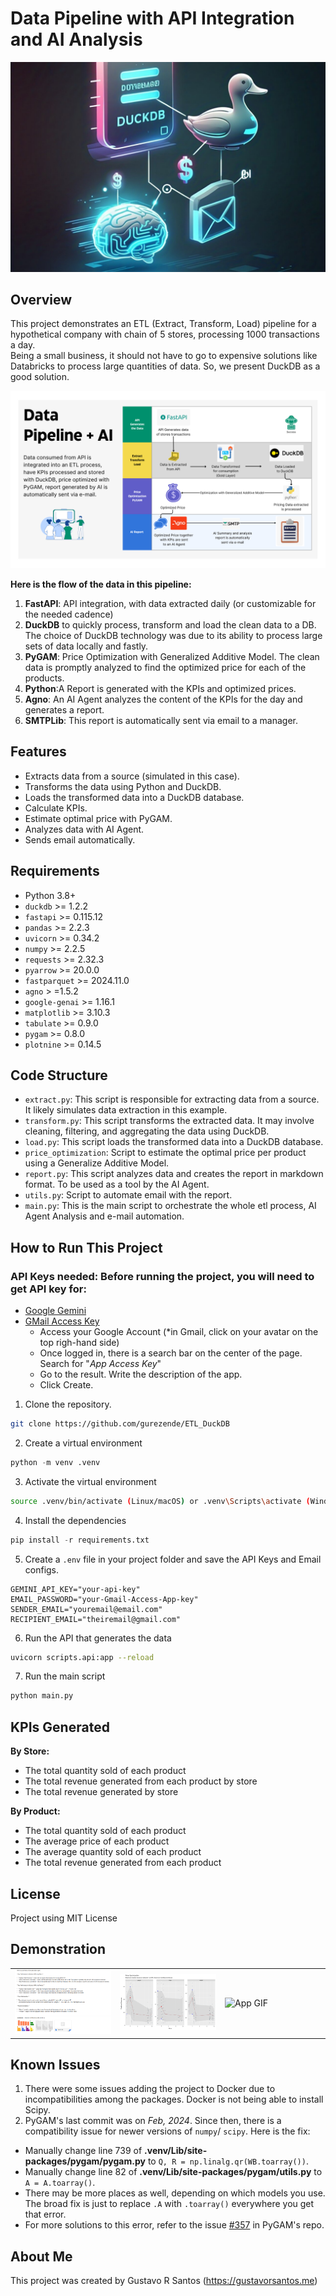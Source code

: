 # Data Pipeline with API Integration and AI Analysis
![](img/coverimage-wide.jpeg)

## Overview

This project demonstrates an ETL (Extract, Transform, Load) pipeline for a hypothetical company with chain of 5 stores, processing 1000 transactions a day. <br>
Being a small business, it should not have to go to expensive solutions like Databricks to process large quantities of data. So, we present DuckDB as a good solution.

![](img/Workflow%20Diagram%20ETL-duckDB-Agno.png)

**Here is the flow of the data in this pipeline:**

1. **FastAPI**: API integration, with data extracted daily (or customizable for the needed cadence)
2. **DuckDB** to quickly process, transform and load the clean data to a DB. The choice of DuckDB technology was due to its ability to process large sets of data locally and fastly.
3. **PyGAM**: Price Optimization with Generalized Additive Model. The clean data is promptly analyzed to find the optimized price for each of the products.
4. **Python**:A Report is generated with the KPIs and optimized prices.
5. **Agno**: An AI Agent analyzes the content of the KPIs for the day and generates a report.
6. **SMTPLib**: This report is automatically sent via email to a manager.

## Features

* Extracts data from a source (simulated in this case).
* Transforms the data using Python and DuckDB.
* Loads the transformed data into a DuckDB database.
* Calculate KPIs.
* Estimate optimal price with PyGAM.
* Analyzes data with AI Agent.
* Sends email automatically.


## Requirements

* Python 3.8+
* `duckdb` >= 1.2.2
* `fastapi` >= 0.115.12
* `pandas` >= 2.2.3
* `uvicorn` >= 0.34.2
* `numpy` >= 2.2.5
* `requests` >= 2.32.3
* `pyarrow` >= 20.0.0
* `fastparquet` >= 2024.11.0
* `agno` > =1.5.2
* `google-genai` >= 1.16.1
* `matplotlib` >= 3.10.3
* `tabulate` >= 0.9.0
* `pygam` >= 0.8.0
* `plotnine` >= 0.14.5

## Code Structure

* `extract.py`: This script is responsible for extracting data from a source. It likely simulates data extraction in this example.
* `transform.py`: This script transforms the extracted data. It may involve cleaning, filtering, and aggregating the data using DuckDB.
* `load.py`: This script loads the transformed data into a DuckDB database.
* `price_optimization`: Script to estimate the optimal price per product using a Generalize Additive Model.
* `report.py`: This script analyzes data and creates the report in markdown format. To be used as a tool by the AI Agent.
* `utils.py`: Script to automate email with the report.
* `main.py`: This is the main script to orchestrate the whole etl process, AI Agent Analysis and e-mail automation.

## How to Run This Project

### API Keys needed: Before running the project, you will need to get API key for:

* [Google Gemini](https://ai.google.dev/gemini-api/docs/api-key)
* [GMail Access Key](https://support.google.com/mail/thread/205453566/how-to-generate-an-app-password?hl=en)
  - Access your Google Account (*in Gmail, click on your avatar on the top righ-hand side)
  - Once logged in, there is a search bar on the center of the page. Search for "*App Access Key*"
  - Go to the result. Write the description of the app.
  - Click Create.

1. Clone the repository.
  
```bash
git clone https://github.com/gurezende/ETL_DuckDB
```

2. Create a virtual environment

```python
python -m venv .venv
```
  
3. Activate the virtual environment
  
```bash
source .venv/bin/activate (Linux/macOS) or .venv\Scripts\activate (Windows)
```

4. Install the dependencies
  
 ```python
pip install -r requirements.txt
 ```

5. Create a `.env` file in your project folder and save the API Keys and Email configs.
```
GEMINI_API_KEY="your-api-key"
EMAIL_PASSWORD="your-Gmail-Access-App-key"
SENDER_EMAIL="youremail@email.com"
RECIPIENT_EMAIL="theiremail@gmail.com"
```

6. Run the API that generates the data

```bash
uvicorn scripts.api:app --reload
```

7. Run the main script

```bash
python main.py
```

## KPIs Generated

**By Store:**

* The total quantity sold of each product <br>
* The total revenue generated from each product by store <br>
* The total revenue generated by store <br>

**By Product:**

* The total quantity sold of each product<br>
* The average price of each product<br>
* The average quantity sold of each product<br>
* The total revenue generated from each product<br>

## License

Project using MIT License

## Demonstration

<table>
  <tr>
    <td width="33%"><img src="img/E-mail_Report.png" alt="e-mail Report"></td>
    <td width="33%"><img src="img/price_optimization.png" alt="Price Optimization"></td>
    <td width="33%"><img src="img/API_DuckDB.gif" alt="App GIF"></td>
  </tr>
</table>

## Known Issues

1. There were some issues adding the project to Docker due to incompatibilities among the packages. Docker is not being able to install Scipy. <br>
2. PyGAM's last commit was on *Feb, 2024*. Since then, there is a compatibility issue for newer versions of `numpy`/ `scipy`. Here is the fix:

* Manually change line 739 of **.venv/Lib/site-packages/pygam/pygam.py** to `Q, R = np.linalg.qr(WB.toarray())`.
* Manually change line 82 of **.venv/Lib/site-packages/pygam/utils.py** to `A = A.toarray()`. 
* There may be more places as well, depending on which models you use. The broad fix is just to replace `.A` with `.toarray()` everywhere you get that error.
* For more solutions to this error, refer to the issue [#357](https://github.com/dswah/pyGAM/issues/357) in PyGAM's repo.

## About Me

This project was created by Gustavo R Santos (https://gustavorsantos.me)